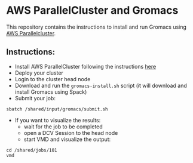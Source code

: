 # AWS ParallelCluster and Gromacs

This repository contains the instructions to install and run Gromacs using [AWS Parallelcluster](https://aws.amazon.com/hpc/parallelcluster/).


## Instructions:
* Install AWS ParallelCluster following the instructions [here](https://docs.aws.amazon.com/parallelcluster/latest/ug/install-v3-parallelcluster.html)
* Deploy your cluster
* Login to the cluster head node
* Download and run the ```gromacs-install.sh``` script (it will download and install Gromacs using Spack)
* Submit your job:
```
sbatch /shared/input/gromacs/submit.sh
```
* If you want to visualize the results:
   * wait for the job to be completed
   * open a DCV Session to the head node
   * start VMD and visualize the output:

```
cd /shared/jobs/101
vmd
```

